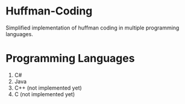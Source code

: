 # Huffman-Coding
Simplified implementation of huffman coding in multiple programming languages.

# Programming Languages
1) C#  
2) Java  
3) C++ (not implemented yet)  
4) C (not implemented yet)  
